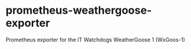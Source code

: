 # prometheus-weathergoose-exporter
Prometheus exporter for the IT Watchdogs WeatherGoose 1 (WxGoos-1)

